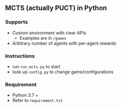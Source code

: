 ## MCTS (actually PUCT) in Python

### Supports
* Custom environment with clear APIs
    - Examples are in `/games`
* Arbitrary number of agents with per-agent rewards
### Instructions
* run `run_mcts.py` to start
* look up `config.py` to change game/configurations
### Requirement
* Python 3.7 +
* Refer to `requirement.txt`

